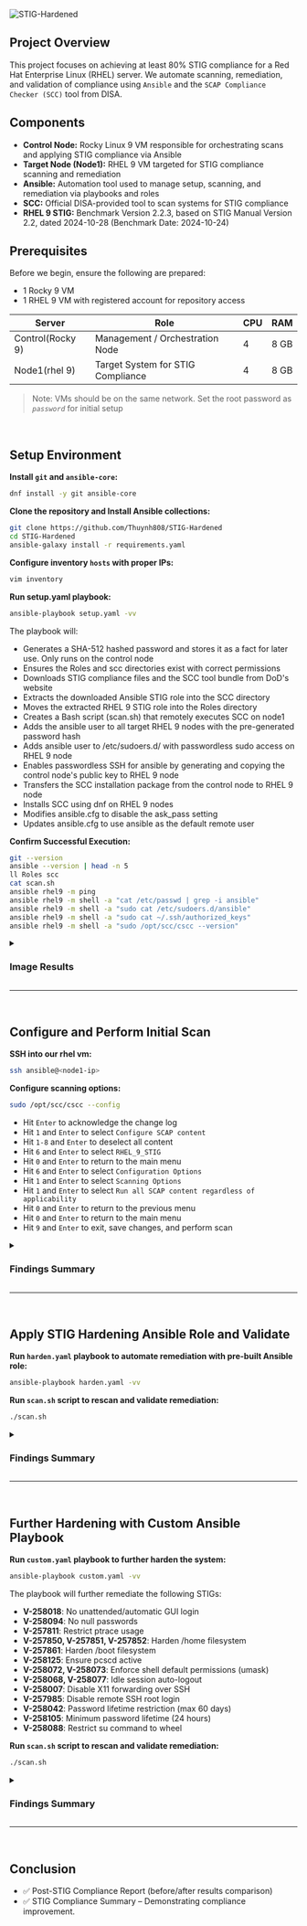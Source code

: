 ![STIG-Hardened](https://i.imgur.com/BsQNMcw.png)

## Project Overview
This project focuses on achieving at least 80% STIG compliance for a Red Hat Enterprise Linux (RHEL) server. We automate scanning, remediation, and validation of compliance using `Ansible` and the `SCAP Compliance Checker (SCC)` tool from DISA.

## Components
- **Control Node:** Rocky Linux 9 VM responsible for orchestrating scans and applying STIG compliance via Ansible
- **Target Node (Node1):** RHEL 9 VM targeted for STIG compliance scanning and remediation
- **Ansible:** Automation tool used to manage setup, scanning, and remediation via playbooks and roles
- **SCC:** Official DISA-provided tool to scan systems for STIG compliance
- **RHEL 9 STIG:** Benchmark Version 2.2.3, based on STIG Manual Version 2.2, dated 2024-10-28 (Benchmark Date: 2024-10-24)
    

## Prerequisites
Before we begin, ensure the following are prepared:
- 1 Rocky 9 VM
- 1 RHEL 9 VM with registered account for repository access 

| Server            | Role                              | CPU | RAM  |
|-------------------|-----------------------------------|-----|------|
| Control(Rocky 9)  | Management / Orchestration Node   | 4   | 8 GB |
| Node1(rhel 9)     | Target System for STIG Compliance | 4   | 8 GB |     

> Note: VMs should be on the same network. Set the root password as *`password`* for initial setup
<br>

## Setup Environment
  
**Install `git` and `ansible-core`:**
```bash
dnf install -y git ansible-core
```
**Clone the repository and Install Ansible collections:**
```bash
git clone https://github.com/Thuynh808/STIG-Hardened
cd STIG-Hardened
ansible-galaxy install -r requirements.yaml
```
**Configure inventory `hosts` with proper IPs:**
```bash
vim inventory
```
**Run setup.yaml playbook:**
```bash
ansible-playbook setup.yaml -vv
```
The playbook will:
  - Generates a SHA-512 hashed password and stores it as a fact for later use. Only runs on the control node
  - Ensures the Roles and scc directories exist with correct permissions
  - Downloads STIG compliance files and the SCC tool bundle from DoD's website
  - Extracts the downloaded Ansible STIG role into the SCC directory
  - Moves the extracted RHEL 9 STIG role into the Roles directory
  - Creates a Bash script (scan.sh) that remotely executes SCC on node1
  - Adds the ansible user to all target RHEL 9 nodes with the pre-generated password hash
  - Adds ansible user to /etc/sudoers.d/ with passwordless sudo access on RHEL 9 node
  - Enables passwordless SSH for ansible by generating and copying the control node's public key to RHEL 9 node
  - Transfers the SCC installation package from the control node to RHEL 9 node
  - Installs SCC using dnf on RHEL 9 nodes
  - Modifies ansible.cfg to disable the ask_pass setting
  - Updates ansible.cfg to use ansible as the default remote user

**Confirm Successful Execution:**
```bash
git --version
ansible --version | head -n 5
ll Roles scc
cat scan.sh
ansible rhel9 -m ping
ansible rhel9 -m shell -a "cat /etc/passwd | grep -i ansible"
ansible rhel9 -m shell -a "sudo cat /etc/sudoers.d/ansible"
ansible rhel9 -m shell -a "sudo cat ~/.ssh/authorized_keys"
ansible rhel9 -m shell -a "sudo /opt/scc/cscc --version"
```

<details close>
<summary> <h3>Image Results</h3> </summary>
    
![STIG-Hardened](https://i.imgur.com/BqTeHSI.png)

- ✅ **Verified Git and Ansible installations**: Confirmed git version 2.43.5 and ansible core 2.14.17
- ✅ **Roles and SCC directories**: `Roles/` contains `rhel9STIG` role, and `scc/` contains Ansible files, SCC package, and STIG documentation
- ✅ **scan.sh script created**: Script designed to run SCC remotely over SSH, shown with correct syntax and permissions
- ✅ **Ansible and user setup validated**: Successful ping response from `rhel9` target and correct ansible user presence in `/etc/passwd`
- ✅ **Sudo configured for Ansible user**: Verified entry in `/etc/sudoers.d/ansible` allowing `NOPASSWD:ALL` access
- ✅ **Passwordless SSH confirmed**: Public SSH key properly installed in `~/.ssh/authorized_keys` on rhel9 target
- ✅ **SCC tool installed**: Verified `/opt/scc/cscc` version output showing correct installation
</details>

---
<br>

## Configure and Perform Initial Scan

**SSH into our rhel vm:**
```bash
ssh ansible@<node1-ip>
```
**Configure scanning options:**  
```bash
sudo /opt/scc/cscc --config
```
- Hit `Enter` to acknowledge the change log
- Hit `1` and `Enter` to select `Configure SCAP content`
- Hit `1-8` and `Enter` to deselect all content
- Hit `6` and `Enter` to select `RHEL_9_STIG`
- Hit `0` and `Enter` to return to the main menu
- Hit `6` and `Enter` to select `Configuration Options`
- Hit `1` and `Enter` to select `Scanning Options`
- Hit `1` and `Enter` to select `Run all SCAP content regardless of applicability`
- Hit `0` and `Enter` to return to the previous menu
- Hit `0` and `Enter` to return to the main menu
- Hit `9` and `Enter` to exit, save changes, and perform scan

<details close>
<summary> <h3>Findings Summary</h3> </summary>

![STIG-Hardened](https://i.imgur.com/urmgWhY.png) 
![STIG-Hardened](https://i.imgur.com/kkRl1qK.png)

**Initial STIG Compliance Scan Summary**
- Reviewed non-compliance HTML report generated by SCAP Compliance Checker (SCC)
- Initial compliance score: **`35.4%`** (RED - Non-Compliant)
- Indicates a high number of critical (CAT I) and medium (CAT II) severity findings
- System requires significant remediation to meet RHEL 9 STIG standards
> Note: Full detailed report is available in /home/ansible/SCC/Sessions/
</details>

---
<br>

## Apply STIG Hardening Ansible Role and Validate

**Run `harden.yaml` playbook to automate remediation with pre-built Ansible role:**
```bash
ansible-playbook harden.yaml -vv
```
**Run `scan.sh` script to rescan and validate remediation:**
```bash
./scan.sh
```

<details close>
<summary> <h3>Findings Summary</h3> </summary>

![STIG-Hardened](https://i.imgur.com/oYsFy9C.png)
![STIG-Hardened](https://i.imgur.com/GeX8tJM.png)


**Opening the non-compliance html results we can determine**:
- Initial compliance scan completed using SCAP Compliance Checker (SCC) shows a `35.4%` compliance score, indicating a high number of critical and medium severity findings. The system is marked non-compliant (RED) and requires significant remediation to meet RHEL 9 STIG standards.

> Note: Full detailed report is available in /home/ansible/SCC/Sessions/
</details>

---
<br>

## Further Hardening with Custom Ansible Playbook

**Run `custom.yaml` playbook to further harden the system:**
```bash
ansible-playbook custom.yaml -vv
```
The playbook will further remediate the following STIGs:
  - **V-258018**: No unattended/automatic GUI login
  - **V-258094**: No null passwords
  - **V-257811**: Restrict ptrace usage
  - **V-257850, V-257851, V-257852**: Harden /home filesystem
  - **V-257861**: Harden /boot filesystem
  - **V-258125**: Ensure pcscd active
  - **V-258072, V-258073**: Enforce shell default permissions (umask)
  - **V-258068, V-258077**: Idle session auto-logout
  - **V-258007**: Disable X11 forwarding over SSH
  - **V-257985**: Disable remote SSH root login
  - **V-258042**: Password lifetime restriction (max 60 days)
  - **V-258105**: Minimum password lifetime (24 hours)
  - **V-258088**: Restrict su command to wheel

**Run `scan.sh` script to rescan and validate remediation:**
```bash
./scan.sh
```

<details close>
<summary> <h3>Findings Summary</h3> </summary>

![STIG-Hardened](https://i.imgur.com/b8gKXbR.png)
![STIG-Hardened](https://i.imgur.com/BklOCMW.png)


Opening the non-compliance html results we can determine::
- Summary bullet point
- summary thoughts of analysis
- summary predictions
</details>

---
<br>

## Conclusion

- ✅ Post-STIG Compliance Report (before/after results comparison)
- ✅ STIG Compliance Summary – Demonstrating compliance improvement.
